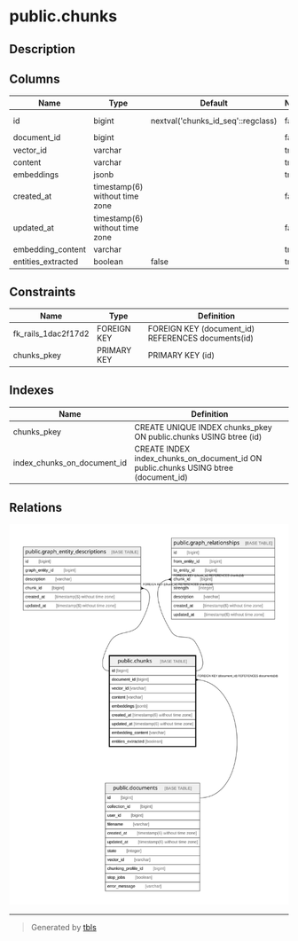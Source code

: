 # public.chunks

## Description

## Columns

| Name | Type | Default | Nullable | Children | Parents | Comment |
| ---- | ---- | ------- | -------- | -------- | ------- | ------- |
| id | bigint | nextval('chunks_id_seq'::regclass) | false | [public.graph_entity_descriptions](public.graph_entity_descriptions.md) [public.graph_relationships](public.graph_relationships.md) |  |  |
| document_id | bigint |  | false |  | [public.documents](public.documents.md) |  |
| vector_id | varchar |  | true |  |  |  |
| content | varchar |  | true |  |  |  |
| embeddings | jsonb |  | true |  |  |  |
| created_at | timestamp(6) without time zone |  | false |  |  |  |
| updated_at | timestamp(6) without time zone |  | false |  |  |  |
| embedding_content | varchar |  | true |  |  |  |
| entities_extracted | boolean | false | true |  |  |  |

## Constraints

| Name | Type | Definition |
| ---- | ---- | ---------- |
| fk_rails_1dac2f17d2 | FOREIGN KEY | FOREIGN KEY (document_id) REFERENCES documents(id) |
| chunks_pkey | PRIMARY KEY | PRIMARY KEY (id) |

## Indexes

| Name | Definition |
| ---- | ---------- |
| chunks_pkey | CREATE UNIQUE INDEX chunks_pkey ON public.chunks USING btree (id) |
| index_chunks_on_document_id | CREATE INDEX index_chunks_on_document_id ON public.chunks USING btree (document_id) |

## Relations

![er](public.chunks.svg)

---

> Generated by [tbls](https://github.com/k1LoW/tbls)
